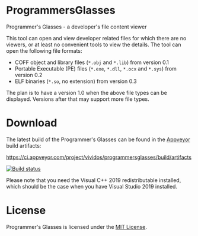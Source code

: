# ProgrammersGlasses

Programmer's Glasses - a developer's file content viewer

This tool can open and view developer related files for which there are no
viewers, or at least no convenient tools to view the details. The tool can
open the following file formats:

- COFF object and library files (`*.obj` and `*.lib`) from version 0.1
- Portable Executable (PE) files (`*.exe`, `*.dll`, `*.ocx` and `*.sys`)
  from version 0.2
- ELF binaries (`*.so`, no extension) from version 0.3

The plan is to have a version 1.0 when the above file types can be displayed.
Versions after that may support more file types.

# Download

The latest build of the Programmer's Glasses can be found in the
[Appveyor](https://ci.appveyor.com/project/vividos/programmersglasses) build
artifacts:

https://ci.appveyor.com/project/vividos/programmersglasses/build/artifacts

[![Build status](https://ci.appveyor.com/api/projects/status/9v3mbipallo7bf29?svg=true)](https://ci.appveyor.com/project/vividos/programmersglasses)

Please note that you need the Visual C++ 2019 redistributable installed, which
should be the case when you have Visual Studio 2019 installed.

# License

Programmer's Glasses is licensed under the [MIT License](License.md).
